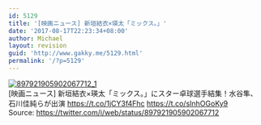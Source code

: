 ```yaml
---
id: 5129
title: '[映画ニュース] 新垣結衣×瑛太「ミックス。」'
date: '2017-08-17T22:23:34+08:00'
author: Michael
layout: revision
guid: 'http://www.gakky.me/5129.html'
permalink: '/?p=5129'
---
```


[![897921905902067712_1](http://www.yui-aragaki.org/wp-content/uploads/2017/08/897921905902067712_1.jpg)](http://www.yui-aragaki.org/wp-content/uploads/2017/08/897921905902067712_1.jpg)  
\[映画ニュース\] 新垣結衣×瑛太「ミックス。」にスター卓球選手結集！水谷隼、石川佳純らが出演 https://t.co/1jCY3f4Fhc https://t.co/sInhOGoKy9  
Source: <https://twitter.com/i/web/status/897921905902067712>